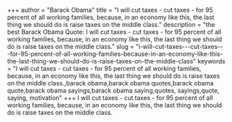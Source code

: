 +++
author = "Barack Obama"
title = "I will cut taxes - cut taxes - for 95 percent of all working families, because, in an economy like this, the last thing we should do is raise taxes on the middle class."
description = "the best Barack Obama Quote: I will cut taxes - cut taxes - for 95 percent of all working families, because, in an economy like this, the last thing we should do is raise taxes on the middle class."
slug = "i-will-cut-taxes---cut-taxes---for-95-percent-of-all-working-families-because-in-an-economy-like-this-the-last-thing-we-should-do-is-raise-taxes-on-the-middle-class"
keywords = "I will cut taxes - cut taxes - for 95 percent of all working families, because, in an economy like this, the last thing we should do is raise taxes on the middle class.,barack obama,barack obama quotes,barack obama quote,barack obama sayings,barack obama saying,quotes, sayings,quote, saying, motivation"
+++
I will cut taxes - cut taxes - for 95 percent of all working families, because, in an economy like this, the last thing we should do is raise taxes on the middle class.
